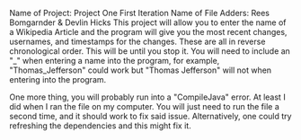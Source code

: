 Name of Project: Project One First Iteration
Name of File Adders: Rees Bomgarnder & Devlin Hicks
This project will allow you to enter the name of a Wikipedia Article and the program will give you the most recent changes, usernames, and timestamps for the changes. These are all in reverse chronological order. This will be until you stop it. You will need to include an "_" when entering a name into the program, for example, "Thomas_Jefferson"
could work but "Thomas Jefferson" will not when entering into the program.

One more thing, you will probably run into a "CompileJava" error. At least I did when I ran the file on my computer.
You will just need to run the file a second time, and it should work to fix said issue. Alternatively, one could try refreshing the dependencies and this might fix it. 